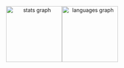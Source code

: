 
<div align="center" style="display: flex; justify-content: center;">
  <img src="https://github-readme-stats.vercel.app/api?username=Eduardo-Maia98&include_all_commits=true&count_private=true&hide_rank=true&show_icons=true&theme=dracula&hide_border=true" 
    height="150"
    alt="stats graph"  
    />
  <img src="https://github-readme-stats.vercel.app/api/top-langs?username=Eduardo-Maia98&layout=compact&card_width=320&langs_count=5&theme=dracula&hide_border=true" 
    height="150" 
    alt="languages graph"  
    />
</div>

